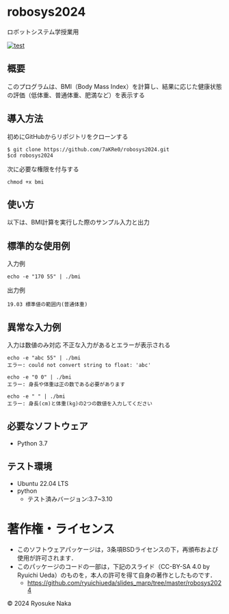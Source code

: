 # robosys2024
ロボットシステム学授業用

[![test](https://github.com/7aKRe0/robosys2024/actions/workflows/test.yml/badge.svg)](https://github.com/7aKRe0/robosys2024/actions/workflows/test.yml)

## 概要
このプログラムは、BMI（Body Mass Index）を計算し、結果に応じた健康状態の評価（低体重、普通体重、肥満など）を表示する

## 導入方法
初めにGitHubからリポジトリをクローンする
```
$ git clone https://github.com/7aKRe0/robosys2024.git
$cd robosys2024
```

次に必要な権限を付与する
```
chmod +x bmi
```

## 使い方
以下は、BMI計算を実行した際のサンプル入力と出力

## 標準的な使用例
入力例
```
echo -e "170 55" | ./bmi
```
出力例
```
19.03 標準値の範囲内(普通体重)
```

## 異常な入力例

入力は数値のみ対応
不正な入力があるとエラーが表示される

```
echo -e "abc 55" | ./bmi
エラー: could not convert string to float: 'abc'
```

```
echo -e "0 0" | ./bmi
エラー: 身長や体重は正の数である必要があります
```

```
echo -e " " | ./bmi
エラー: 身長(cm)と体重(kg)の2つの数値を入力してください
```

## 必要なソフトウェア
- Python 3.7

## テスト環境
- Ubuntu 22.04 LTS
- python
  - テスト済みバージョン:3.7~3.10
  
# 著作権・ライセンス
- このソフトウェアパッケージは，3条項BSDライセンスの下，再頒布および使用が許可されます．
- このパッケージのコードの一部は，下記のスライド（CC-BY-SA 4.0 by Ryuichi Ueda）のものを，本人の許可を得て自身の著作としたものです．
    - https://github.com/ryuichiueda/slides_marp/tree/master/robosys2024
 
© 2024 Ryosuke Naka
